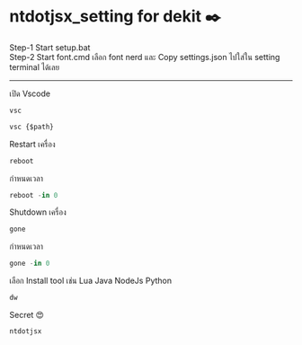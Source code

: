 # ntdotjsx_setting for dekit ✒️
Step-1 Start setup.bat <br/>
Step-2 Start font.cmd เลือก font nerd และ Copy settings.json ไปใส่ใน setting terminal ได้เลย
<hr/>

เปิด Vscode
```jsx
vsc
```
```jsx
vsc {$path}
```
Restart เครื่อง
```jsx
reboot
```
กำหนดเวลา
```jsx
reboot -in 0
```
Shutdown เครื่อง
```jsx
gone
```
กำหนดเวลา
```jsx
gone -in 0
```
เลือก Install tool เช่น Lua Java NodeJs Python
```jsx
dw
```
Secret 😍
```jsx
ntdotjsx
```
